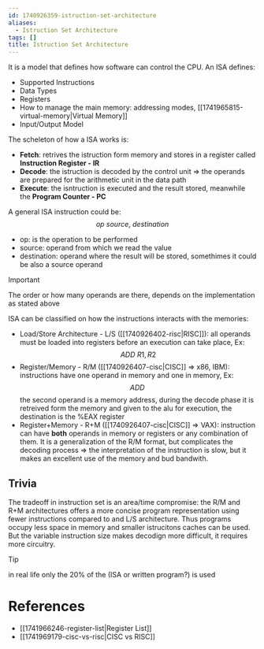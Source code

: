 ```yaml
---
id: 1740926359-istruction-set-architecture
aliases:
  - Istruction Set Architecture
tags: []
title: Istruction Set Architecture
---
```


It is a model that defines how software can control the CPU. An ISA 
defines:
 - Supported Instructions
 - Data Types
 - Registers
 - How to manage the main memory: addressing modes, [[1741965815-virtual-memory|Virtual Memory]]
 - Input/Output Model 

The scheleton of how a ISA works is: 
 - **Fetch**: retrives the istruction form memory and stores in a register called **Instruction Register - IR** 
 - **Decode**: the istruction is decoded by the control unit => the operands are prepared for the arithmetic 
 unit in the data path
 - **Execute**: the isntruction is executed and the result stored, meanwhile the **Program Counter - PC**

A general ISA instruction could be:
$$
    op\ source,\ destination
$$
 - op: is the operation to be performed
 - source: operand from which we read the value
 - destination: operand where the result will be stored, somethimes it could be 
 also a source operand

> [!IMPORTANT]
> The order or how many operands are there, depends on the implementation as stated above

ISA can be classified on how the instructions interacts with the memories:
 - Load/Store Architecture - L/S ([[1740926402-risc|RISC]]): all operands must be loaded into registers 
 before an execution can take place, Ex:
    $$
        ADD\ R1, R2
    $$
 - Register/Memory - R/M ([[1740926407-cisc|CISC]] => x86, IBM): instructions have one operand in memory and one in memory, Ex:
    $$
        ADD\ %EAX, 0x123456789
    $$
    the second operand is a memory address, during the decode phase it is retreived form the memory and 
    given to the alu for execution, the destination is the %EAX register
 - Register+Memory - R+M ([[1740926407-cisc|CISC]] => VAX): instruction can have **both** operands in memory or 
 registers or any combination of them. It is a generalization of the R/M format, but complicates 
 the decoding process => the interpretation of the instruction is slow, but it makes an excellent use of 
 the memory and bud bandwith.

## Trivia
The tradeoff in instruction set is an area/time compromise: the R/M and R+M architectures 
offers a more concise program representation using fewer instructions compared to and L/S 
architecture. Thus programs occupy less space in memory and smaller istrucitons caches can 
be used. But the variable instruction size makes decodign more difficult, it requires more 
circuitry.

> [!TIP]
> in real life only the 20% of the (ISA or written program?) is used 

# References
- [[1741966246-register-list|Register List]]
- [[1741969179-cisc-vs-risc|CISC vs RISC]]
